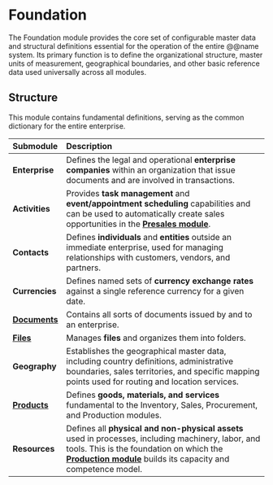 # Foundation

The Foundation module provides the core set of configurable master data and structural definitions essential for the operation of the entire @@name system. Its primary function is to define the organizational structure, master units of measurement, geographical boundaries, and other basic reference data used universally across all modules. 

## Structure

This module contains fundamental definitions, serving as the common dictionary for the entire enterprise.

| Submodule | Description |
| :--- | :--- |
| **Enterprise** | Defines the legal and operational **enterprise companies** within an organization that issue documents and are involved in transactions. |
| **Activities** | Provides **task management** and **event/appointment scheduling** capabilities and can be used to automatically create sales opportunities in the **[Presales module](https://docs.erp.net/tech/modules/crm/presales/index.html)**.
| **Contacts** | Defines **individuals** and **entities** outside an immediate enterprise, used for managing relationships with customers, vendors, and partners. |
| **Currencies** | Defines named sets of **currency exchange rates** against a single reference currency for a given date. |
| **[Documents](https://docs.erp.net/tech/modules/general/documents/index.html)** | Contains all sorts of documents issued by and to an enterprise. |
| **[Files](https://docs.erp.net/tech/modules/general/files/index.html)** | Manages **files** and organizes them into folders. |
| **Geography** | Establishes the geographical master data, including country definitions, administrative boundaries, sales territories, and specific mapping points used for routing and location services. |
| **[Products](https://docs.erp.net/tech/modules/general/products/index.html)** | Defines **goods, materials, and services** fundamental to the Inventory, Sales, Procurement, and Production modules. |
| **Resources** | Defines all **physical and non-physical assets** used in processes, including machinery, labor, and tools. This is the foundation on which the **[Production module](https://docs.erp.net/tech/modules/production/index.html)** builds its capacity and competence model. |
